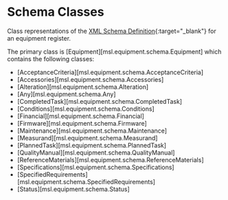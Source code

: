 # Schema Classes

Class representations of the [XML Schema Definition](https://mslnz.github.io/equipment-register-schema/latest/){:target="_blank"} for an equipment register.

The primary class is [Equipment][msl.equipment.schema.Equipment] which contains the following classes:

* [AcceptanceCriteria][msl.equipment.schema.AcceptanceCriteria]
* [Accessories][msl.equipment.schema.Accessories]
* [Alteration][msl.equipment.schema.Alteration]
* [Any][msl.equipment.schema.Any]
* [CompletedTask][msl.equipment.schema.CompletedTask]
* [Conditions][msl.equipment.schema.Conditions]
* [Financial][msl.equipment.schema.Financial]
* [Firmware][msl.equipment.schema.Firmware]
* [Maintenance][msl.equipment.schema.Maintenance]
* [Measurand][msl.equipment.schema.Measurand]
* [PlannedTask][msl.equipment.schema.PlannedTask]
* [QualityManual][msl.equipment.schema.QualityManual]
* [ReferenceMaterials][msl.equipment.schema.ReferenceMaterials]
* [Specifications][msl.equipment.schema.Specifications]
* [SpecifiedRequirements][msl.equipment.schema.SpecifiedRequirements]
* [Status][msl.equipment.schema.Status]
